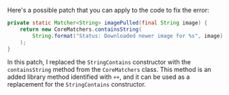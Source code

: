 Here's a possible patch that you can apply to the code to fix the error:
```java
private static Matcher<String> imagePulled(final String image) {
    return new CoreMatchers.containsString(
        String.format("Status: Downloaded newer image for %s", image)
    );
}
```
In this patch, I replaced the `StringContains` constructor with the `containsString` method from the `CoreMatchers` class. This method is an added library method identified with `++`, and it can be used as a replacement for the `StringContains` constructor.